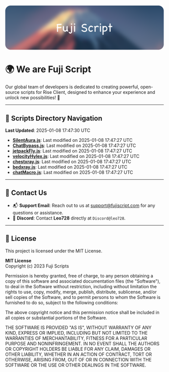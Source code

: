 ![Banner](.github/b.webp)

# 🌍 **We are Fuji Script**

Our global team of developers is dedicated to creating powerful, open-source scripts for Rise Client, designed to enhance your experience and unlock new possibilities! 🌟

---
<!-- SCRIPTS_NAVIGATION_START -->
## 📂 **Scripts Directory Navigation**

**Last Updated**: 2025-01-08 17:47:30 UTC

- **[SilentAura.js](scripts/SilentAura.js)**: Last modified on 2025-01-08 17:47:27 UTC
- **[ChatBypass.js](scripts/ChatBypass.js)**: Last modified on 2025-01-08 17:47:27 UTC
- **[jetpackFly.js](scripts/jetpackFly.js)**: Last modified on 2025-01-08 17:47:27 UTC
- **[velocityHylex.js](scripts/velocityHylex.js)**: Last modified on 2025-01-08 17:47:27 UTC
- **[chestxray.js](scripts/chestxray.js)**: Last modified on 2025-01-08 17:47:27 UTC
- **[bedxray.js](scripts/bedxray.js)**: Last modified on 2025-01-08 17:47:27 UTC
- **[chatMacro.js](scripts/chatMacro.js)**: Last modified on 2025-01-08 17:47:27 UTC

<!-- SCRIPTS_NAVIGATION_END -->

---

## 💬 **Contact Us**  
- 📬 **Support Email**: Reach out to us at [support@fujiscript.com](mailto:support@fujiscript.com) for any questions or assistance.  
- 💬 **Discord**: Contact **Leo728** directly at `Discord@leo728`.

---

## 📜 **License**

This project is licensed under the MIT License.  

**MIT License**  
Copyright (c) 2023 Fuji Scripts  

Permission is hereby granted, free of charge, to any person obtaining a copy of this software and associated documentation files (the "Software"), to deal in the Software without restriction, including without limitation the rights to use, copy, modify, merge, publish, distribute, sublicense, and/or sell copies of the Software, and to permit persons to whom the Software is furnished to do so, subject to the following conditions:  

The above copyright notice and this permission notice shall be included in all copies or substantial portions of the Software.  

THE SOFTWARE IS PROVIDED "AS IS", WITHOUT WARRANTY OF ANY KIND, EXPRESS OR IMPLIED, INCLUDING BUT NOT LIMITED TO THE WARRANTIES OF MERCHANTABILITY, FITNESS FOR A PARTICULAR PURPOSE AND NONINFRINGEMENT. IN NO EVENT SHALL THE AUTHORS OR COPYRIGHT HOLDERS BE LIABLE FOR ANY CLAIM, DAMAGES OR OTHER LIABILITY, WHETHER IN AN ACTION OF CONTRACT, TORT OR OTHERWISE, ARISING FROM, OUT OF OR IN CONNECTION WITH THE SOFTWARE OR THE USE OR OTHER DEALINGS IN THE SOFTWARE.  
